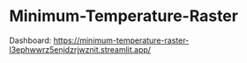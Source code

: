 # Minimum-Temperature-Raster

Dashboard: https://minimum-temperature-raster-l3ephwwrz5enjdzrjwznit.streamlit.app/

